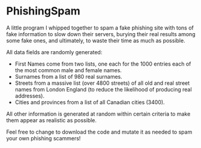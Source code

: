 # PhishingSpam
A little program I whipped together to spam a fake phishing site with tons of fake information to slow down their servers, burying their real results among some fake ones, and ultimately, to waste their time as much as possible.

All data fields are randomly generated:
- First Names come from two lists, one each for the 1000 entries each of the most common male and female names.
- Surnames from a list of 980 real surnames.
- Streets from a massive list (over 4800 streets) of all old and real street names from London England (to reduce the likelihood of producing real addresses).
- Cities and provinces from a list of all Canadian cities (3400).

All other information is generated at random within certain criteria to make them appear as realistic as possible.

Feel free to change to download the code and mutate it as needed to spam your own phishing scammers!
